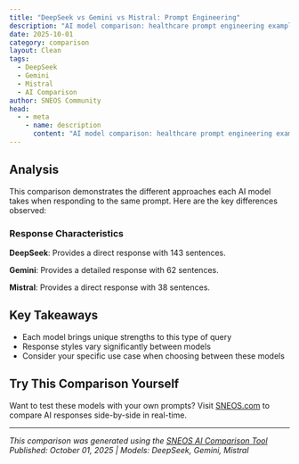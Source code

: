```yaml
---
title: "DeepSeek vs Gemini vs Mistral: Prompt Engineering"
description: "AI model comparison: healthcare prompt engineering examples..."
date: 2025-10-01
category: comparison
layout: Clean
tags:
  - DeepSeek
  - Gemini
  - Mistral
  - AI Comparison
author: SNEOS Community
head:
  - - meta
    - name: description
      content: "AI model comparison: healthcare prompt engineering examples..."
---
```


<ChatComparison
  title="DeepSeek vs Gemini vs Mistral: Prompt Engineering"
  prompt="healthcare prompt engineering examples"
  :responses='{
    "DeepSeek": "Of course. Here is a comprehensive guide to healthcare prompt engineering examples, broken down by key use cases and complexity.\n\n### Understanding Healthcare Prompt Engineering\n\n**Prompt Engineering** is the art and science of designing effective instructions (prompts) for Large Language Models (LLMs) to get the desired output. In healthcare, this is critical because the stakes are high\u2014accuracy, clarity, and safety are paramount.\n\n**Core Principles for Healthcare Prompts:**\n1.  **Precision:** Be extremely specific and unambiguous.\n2.  **Context is King:** Provide relevant background (e.g., \u0022You are a medical translator,\u0022 \u0022The patient is a 65-year-old male with diabetes\u0022).\n3.  **Safety First:** Always include disclaimers that the output is for informational purposes and not a substitute for professional medical advice.\n4.  **Iterate:** Test and refine your prompts based on the results.\n\n---\n\n### Example Categories \u0026 Use Cases\n\n---\n\n### Category 1: Clinical Support \u0026 Documentation\n\nThese prompts help clinicians with administrative tasks and initial information gathering, saving time and reducing burnout.\n\n#### 1. Symptom Checker \u0026 Triage Assistance\n**Goal:** To get a structured, differential diagnosis or triage advice based on presented symptoms.\n\n*   **Simple Prompt:**\n    \u003E \u0022List possible causes for a headache and fever.\u0022\n    *   *Problem:* Too vague. Could generate anything from a common cold to meningitis.\n\n*   **Engineered Prompt (Better):**\n    \u003E \u0022Act as a clinical decision support tool. A 30-year-old female presents with a sudden-onset, severe headache, fever of 38.5\u00B0C (101.3\u00B0F), and neck stiffness. She has no history of migraines. Generate a list of 3 potential differential diagnoses, ordered from most to least critical. For each, provide a brief 1-sentence rationale. Conclude with a clear recommendation on whether this warrants immediate emergency care, urgent care, or self-care.\n    \u003E\n    \u003E **Disclaimer:** This is an AI-generated suggestion for informational purposes only and is not a medical diagnosis. Always consult a healthcare professional for personal medical advice.\u0022\n\n#### 2. Medical Note Summarization \u0026 SOAP Note Generation\n**Goal:** To transform a messy patient encounter into a structured clinical note.\n\n*   **Simple Prompt:**\n    \u003E \u0022Write a patient note for a diabetic patient.\u0022\n    *   *Problem:* Uselessly generic.\n\n*   **Engineered Prompt (Better):**\n    \u003E \u0022You are an AI assistant designed to help a physician write a SOAP note.\n    \u003E\n    \u003E **Transcript of Patient Encounter:**\n    \u003E \u0027Patient John Doe, 58, here for a follow-up on his type 2 diabetes. He says his fasting sugars have been running around 150-180 lately. He\u0027s been trying to walk more but finds it hard with his knee pain. He\u0027s still on metformin 1000mg twice daily. His blood pressure today is 142/88. He denies any chest pain or shortness of breath.\u0027\n    \u003E\n    \u003E **Instructions:** Based on the transcript above, generate a structured SOAP note.\n    \u003E - **Subjective:** Summarize the patient\u0027s reported history and complaints.\n    \u003E - **Objective:** List the vital signs and relevant data.\n    \u003E - **Assessment:** Provide an assessment of his diabetes and hypertension.\n    \u003E - **Plan:** Suggest a 3-point plan for medication, lifestyle, and follow-up.\n    \u003E Use medical abbreviations where appropriate.\u0022\n\n#### 3. Patient Letter Generator\n**Goal:** To create clear, empathetic, and jargon-free communication for patients.\n\n*   **Engineered Prompt:**\n    \u003E \u0022Act as a primary care physician. Write a follow-up letter to a patient named Mrs. Emily Smith to inform her that her recent blood work shows she has pre-diabetes (HbA1c of 6.2%).\n    \u003E\n    \u003E **Tone:** Empathetic, encouraging, and clear. Avoid medical jargon.\n    \u003E **Content:**\n    \u003E 1.  Clearly state the finding (pre-diabetes).\n    \u003E 2.  Explain what pre-diabetes means in simple terms.\n    \u003E 3.  Reassure her that this is a reversible condition with lifestyle changes.\n    \u003E 4.  Recommend 2-3 specific lifestyle modifications (e.g., diet, exercise).\n    \u003E 5.  Instruct her to schedule a follow-up appointment to discuss a plan.\n    \u003E 6.  Include a standard disclaimer about the letter not being a substitute for a consultation.\u0022\n\n---\n\n### Category 2: Patient Education \u0026 Communication\n\nThese prompts focus on translating complex medical information into language patients can understand.\n\n#### 1. Explaining Medical Conditions\n**Goal:** To generate a simple explanation of a disease or condition.\n\n*   **Engineered Prompt:**\n    \u003E \u0022Explain atrial fibrillation (AFib) to a 70-year-old patient with a high school education.\n    \u003E\n    \u003E **Format:** Use an analogy (e.g., like an \u0027electrical short circuit in the heart\u0027). Structure the explanation as follows:\n    \u003E 1.  **What is it?** (Simple definition)\n    \u003E 2.  **Why does it matter?** (Main risks, e.g., stroke)\n    \u003E 3.  **What can we do about it?** (General treatment goals: control heart rate, prevent clots)\n    \u003E Keep the entire explanation under 300 words. Use bullet points for clarity.\u0022\n\n#### 2. Simplifying Discharge Instructions\n**Goal:** To make post-operative or discharge instructions easy to follow.\n\n*   **Engineered Prompt:**\n    \u003E \u0022You are a nurse creating simplified discharge instructions for a patient who just had knee arthroscopy.\n    \u003E\n    \u003E **Original Instructions:** \u0027Take Naproxen 500mg BID PRN for pain. Keep the surgical site clean and dry. Ambulate with assistance as tolerated. Watch for signs of infection like erythema, purulent drainage, or fever. Follow up with ortho in 10-14 days.\u0027\n    \u003E\n    \u003E **Task:** Rewrite these instructions for a 10th-grade reading level. Replace all medical jargon with simple language. Use a checklist format. Include clear \u0022Call Your Doctor If...\u0022 warning signs.\u0022\n\n---\n\n### Category 3: Medical Research \u0026 Data Analysis\n\nThese prompts help researchers and analysts process complex information more efficiently.\n\n#### 1. Summarizing Research Articles\n**Goal:** To quickly extract key findings from a dense medical paper.\n\n*   **Engineered Prompt:**\n    \u003E \u0022You are a medical researcher. Summarize the following clinical trial abstract using the \u0027PICO\u0027 framework.\n    \u003E\n    \u003E **P** (Population):\n    \u003E **I** (Intervention):\n    \u003E **C** (Comparison):\n    \u003E **O** (Outcomes):\n    \u003E\n    \u003E Then, provide the key finding in one sentence and list two major limitations of the study mentioned in the abstract.\n    \u003E\n    \u003E **Abstract:** [Paste the abstract text here]\u0022\n\n#### 2. Generating ICD-10 Codes\n**Goal:** To assist medical coders by suggesting potential billing codes. (Note: This must always be verified by a human coder).\n\n*   **Engineered Prompt:**\n    \u003E \u0022Act as an expert medical coder. Based on the following clinical note snippet, suggest the top 3 most likely ICD-10-CM diagnosis codes. Provide the code and its full description.\n    \u003E\n    \u003E **Clinical Note Snippet:** \u0027Patient presents for follow-up of uncontrolled type 2 diabetes with associated hyperglycemia. Also addressing hypertensive chronic kidney disease, stage 3.\u0027\n    \u003E\n    \u003E **Disclaimer:** These are AI-generated suggestions and must be verified by a certified human coder against the complete medical record for accuracy.\u0022\n\n---\n\n### Category 4: Advanced \u0026 Specialized Applications\n\n#### 1. Medical Chatbot Dialogue\n**Goal:** To create a safe and helpful conversational agent for pre-consultation.\n\n*   **Engineered Prompt (System Role):**\n    \u003E \u0022You are \u0027MedAssist,\u0027 a friendly and cautious AI designed to collect information from a patient before a doctor\u0027s visit.\n    \u003E\n    \u003E **Your Core Rules:**\n    \u003E 1.  You NEVER provide a diagnosis.\n    \u003E 2.  You ONLY ask clarifying questions about symptoms, duration, severity, and medications.\n    \u003E 3.  You are empathetic and use simple language.\n    \u003E 4.  If a user describes a symptom that is severe (e.g., chest pain, difficulty breathing), you must immediately advise them to call emergency services or go to the nearest ER.\n    \u003E\n    \u003E **Your Task:** Greet the user and ask them to describe what brings them in today. Then, proceed to ask relevant follow-up questions to gather a clear history of present illness.\u0022\n\n#### 2. Generating Structured Data from Text\n**Goal:** To extract specific information from unstructured clinical text for databases or analytics.\n\n*   **Engineered Prompt:**\n    \u003E \u0022Extract the following entities from the clinical text below and present them in a JSON format:\n    \u003E\n    \u003E - \u0060medication_name\u0060\n    \u003E - \u0060dosage\u0060\n    \u003E - \u0060frequency\u0060\n    \u003E - \u0060condition\u0060\n    \u003E\n    \u003E **Text:** \u0027The patient was advised to continue taking Lisinopril 10mg daily for his hypertension, and Metformin 500mg twice a day for his diabetes.\u0027\u0022\n\n### Key Takeaways for Healthcare Prompts\n\n*   **Role-Playing (\u0060Act as...\u0060)** is extremely powerful for setting context.\n*   **Structured Outputs** (JSON, bullet points, templates) force the model to be organized and precise.\n*   **Iterative Refinement** is non-negotiable. Your first prompt will rarely be perfect. Analyze the output and adjust your prompt to fix its shortcomings.\n*   **The Disclaimer is Mandatory.** This",
    "Gemini": "## Healthcare Prompt Engineering Examples\n\nHere are some examples of prompt engineering for various healthcare applications, categorized for clarity. Remember that the success of these prompts depends heavily on the specific model you\u0027re using and the quality of data it was trained on.  Experimentation and iteration are key!\n\n**1. Medical Information \u0026 Education:**\n\n*   **Prompt:** \u0022Explain the causes, symptoms, and treatments for [Disease Name] in simple, easy-to-understand language, suitable for a patient with limited medical knowledge.\u0022\n*   **Prompt:** \u0022Summarize the latest research on [Drug Name] and its efficacy in treating [Condition].\u0022\n*   **Prompt:** \u0022What are the common side effects of [Medication] and what should I do if I experience them?\u0022\n*   **Prompt:** \u0022Compare and contrast the following treatments for [Disease Name]: [Treatment A], [Treatment B], and [Treatment C].  Include potential risks, benefits, and cost considerations.\u0022\n*   **Prompt:** \u0022Create a quiz with 5 multiple-choice questions about [Medical Topic] with answers and explanations.\u0022\n\n**2. Patient Support \u0026 Triage:**\n\n*   **Prompt:** \u0022I have [Symptom A], [Symptom B], and [Symptom C].  Could this be related to [Suspected Condition]?  What should I do next?\u0022\n*   **Prompt:** \u0022I have a [Level of Pain] pain in my [Body Part] after [Activity].  What could be the possible causes, and what home remedies can I try?\u0022\n*   **Prompt:** \u0022I\u0027m feeling anxious about my upcoming [Medical Procedure]. Can you provide some tips for managing anxiety and preparing for the procedure?\u0022\n*   **Prompt:** \u0022I\u0027m struggling to adhere to my new diet for [Medical Condition]. Can you provide some strategies and motivational tips to help me stay on track?\u0022\n*   **Prompt:** \u0022Translate this medical instruction [Instruction in English] into Spanish, ensuring it\u0027s easy for a non-native speaker to understand.\u0022\n\n**3. Clinical Decision Support (Use with Caution - Requires Validation):**\n\n*   **Prompt:** \u0022A 65-year-old male presents with chest pain, shortness of breath, and elevated troponin levels.  Suggest possible diagnoses and initial management steps.\u0022 (This requires careful review by a trained professional!)\n*   **Prompt:** \u0022What are the contraindications for prescribing [Medication] to a patient with [Condition A] and [Condition B]?\u0022\n*   **Prompt:** \u0022Based on the following lab results [Paste Lab Results], what are the potential implications for a patient diagnosed with [Disease Name]?\u0022\n*   **Prompt:** \u0022Suggest a differential diagnosis for a patient presenting with [Symptom A], [Symptom B], [Symptom C], and [Symptom D].\u0022 (Remember, this is for informational purposes only and should not replace professional judgment.)\n*   **Prompt:** \u0022Outline the steps involved in performing a [Medical Procedure] according to current best practices.\u0022 (Verification is crucial here.)\n\n**4. Healthcare Administration \u0026 Workflow Optimization:**\n\n*   **Prompt:** \u0022Write a draft email to patients reminding them of their upcoming appointments and outlining the necessary preparations.\u0022\n*   **Prompt:** \u0022Summarize the key findings from this research article on [Topic] into a concise report suitable for presentation to hospital administrators.\u0022\n*   **Prompt:** \u0022Create a standard operating procedure (SOP) for [Process in a Clinic], including steps, responsibilities, and relevant regulations.\u0022\n*   **Prompt:** \u0022Generate a list of potential challenges and solutions for implementing a new electronic health record (EHR) system in a small clinic.\u0022\n*   **Prompt:** \u0022Rephrase this paragraph to make it more concise and accessible to a broader audience: [Paste Text].\u0022\n\n**5. Research \u0026 Data Analysis (Requires Secure \u0026 Ethical Data Handling):**\n\n*   **Prompt:** \u0022Identify potential correlations between [Variable A] and [Variable B] based on available data from [Source].\u0022 (Requires secure access to properly anonymized data and ethical considerations)\n*   **Prompt:** \u0022What are the emerging trends in research on [Medical Topic] based on recent publications in [Journal A] and [Journal B]?\u0022\n*   **Prompt:** \u0022Summarize the main arguments for and against the use of [New Technology] in [Specific Medical Application].\u0022\n\n**Important Considerations for Healthcare Prompts:**\n\n*   **Accuracy is Paramount:**  Healthcare prompts require extreme accuracy. Always double-check the information provided by the AI with reliable sources.\n*   **Disclaimers are Essential:**  Clearly state that the information provided by the AI is not a substitute for professional medical advice.  Use phrases like \u0022This information is for educational purposes only and should not be used to diagnose or treat any medical condition.\u0022\n*   **Data Privacy and Security:**  Be extremely careful about sharing sensitive patient information with AI models.  Ensure compliance with HIPAA and other relevant regulations.  Preferably use models that are specifically designed for healthcare and prioritize privacy.\n*   **Specificity is Key:** The more specific your prompt, the better the results will be.  Provide as much context as possible.\n*   **Iteration and Refinement:**  Don\u0027t expect to get perfect results on the first try.  Experiment with different prompts and refine them based on the AI\u0027s responses.\n*   **Bias Awareness:**  AI models can be biased based on the data they were trained on.  Be aware of potential biases and take steps to mitigate them.\n*   **Ethical Considerations:**  Consider the ethical implications of using AI in healthcare, such as potential job displacement and the impact on the doctor-patient relationship.\n*   **Validation:**  Any information derived from AI should always be validated by a qualified healthcare professional before being used for patient care or any clinical decision-making.\n\n**Example of a Bad Prompt vs. a Good Prompt:**\n\n*   **Bad Prompt:** \u0022Tell me about diabetes.\u0022 (Too broad, lacks context)\n*   **Good Prompt:** \u0022Explain the difference between Type 1 and Type 2 diabetes, focusing on the underlying causes and typical treatment approaches.  Present the information in a way that is easy for a non-medical person to understand.\u0022 (More specific, provides context, clarifies the desired outcome)\n\nBy following these guidelines and carefully crafting your prompts, you can leverage the power of AI to enhance various aspects of healthcare, while ensuring patient safety and ethical considerations remain a top priority. Remember to continuously evaluate and improve your prompts as AI technology evolves.\n",
    "Mistral": "Prompt engineering in healthcare involves crafting specific and detailed instructions to guide AI models in generating accurate, relevant, and ethical responses. Here are some examples of healthcare-related prompts across different tasks:\n\n1. **Symptom Checker**:\n   - \u0022List possible causes for symptoms of headache, nausea, and blurred vision in a 45-year-old patient.\u0022\n   - \u0022What could be the underlying condition if a patient experiences shortness of breath, chest pain, and fatigue?\u0022\n\n2. **Differential Diagnosis**:\n   - \u0022Generate a differential diagnosis for a patient presenting with abdominal pain, fever, and vomiting.\u0022\n   - \u0022What are the top five differential diagnoses for a patient with sudden onset of severe headache and neck stiffness?\u0022\n\n3. **Medication Recommendation**:\n   - \u0022Suggest appropriate medications for a patient diagnosed with hypertension and type 2 diabetes.\u0022\n   - \u0022What are the first-line treatments for a patient with major depressive disorder and no comorbidities?\u0022\n\n4. **Patient Education**:\n   - \u0022Explain the importance of adhering to a prescribed medication regimen for a patient with chronic heart failure.\u0022\n   - \u0022Provide dietary recommendations for a patient recently diagnosed with celiac disease.\u0022\n\n5. **Clinical Guidelines**:\n   - \u0022Summarize the current clinical guidelines for managing acute myocardial infarction.\u0022\n   - \u0022What are the key points in the latest guidelines for the treatment of asthma in adults?\u0022\n\n6. **Medical Research**:\n   - \u0022Summarize the findings of recent studies on the effectiveness of immunotherapy in treating lung cancer.\u0022\n   - \u0022What are the latest advancements in the field of gene therapy for treating genetic disorders?\u0022\n\n7. **Ethical Considerations**:\n   - \u0022Discuss the ethical implications of using AI in healthcare decision-making.\u0022\n   - \u0022What are the key ethical considerations when conducting clinical trials on vulnerable populations?\u0022\n\n8. **Preventive Care**:\n   - \u0022Recommend preventive care measures for a 50-year-old patient with a family history of heart disease.\u0022\n   - \u0022What are the key preventive care strategies for reducing the risk of type 2 diabetes in an overweight individual?\u0022\n\n9. **Mental Health**:\n   - \u0022Suggest non-pharmacological interventions for a patient experiencing mild to moderate anxiety.\u0022\n   - \u0022What are the best practices for supporting a patient with post-traumatic stress disorder (PTSD)?\u0022\n\n10. **Public Health**:\n    - \u0022Outline the steps for implementing a community-based health promotion program to reduce obesity.\u0022\n    - \u0022What are the key strategies for controlling the spread of infectious diseases in a densely populated urban area?\u0022\n\n11. **Telemedicine**:\n    - \u0022Provide tips for conducting an effective telemedicine consultation for a patient with chronic pain.\u0022\n    - \u0022What are the best practices for ensuring patient privacy and security in telemedicine?\u0022\n\n12. **Healthcare Administration**:\n    - \u0022Suggest ways to improve patient flow and reduce waiting times in an emergency department.\u0022\n    - \u0022What are the key considerations for implementing an electronic health record (EHR) system in a hospital?\u0022\n\nThese prompts are designed to elicit comprehensive and contextually appropriate responses from AI models, ensuring they provide valuable and actionable information in a healthcare setting."
  }'
  published-date="15:27"
/>

## Analysis

This comparison demonstrates the different approaches each AI model takes when responding to the same prompt. Here are the key differences observed:

### Response Characteristics

**DeepSeek**: Provides a direct response with 143 sentences. 

**Gemini**: Provides a detailed response with 62 sentences. 

**Mistral**: Provides a direct response with 38 sentences. 

## Key Takeaways

- Each model brings unique strengths to this type of query
- Response styles vary significantly between models
- Consider your specific use case when choosing between these models

## Try This Comparison Yourself

Want to test these models with your own prompts? Visit [SNEOS.com](https://sneos.com) to compare AI responses side-by-side in real-time.

---

*This comparison was generated using the [SNEOS AI Comparison Tool](https://sneos.com)*
*Published: October 01, 2025 | Models: DeepSeek, Gemini, Mistral*
